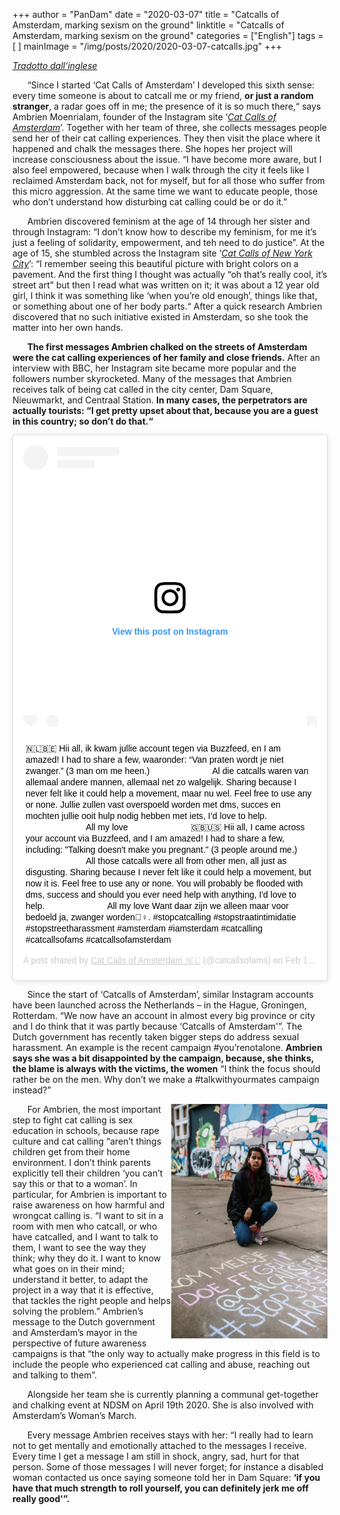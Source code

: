 +++
author = "PanDam"
date = "2020-03-07"
title = "Catcalls of Amsterdam, marking sexism on the ground"
linktitle = "Catcalls of Amsterdam, marking sexism on the ground"
categories = ["English"]
tags = [
]
mainImage = "/img/posts/2020/2020-03-07-catcalls.jpg"
+++

_[Tradotto dall’inglese](../2020-03-07-catcalls-it/)_

&nbsp;&nbsp;&nbsp;&nbsp;&nbsp;&nbsp;“Since I started ‘Cat Calls of Amsterdam’ I developed this sixth sense: every time someone is about to catcall me or my friend, **or just a random stranger**, a radar goes off in me; the presence of it is so much there,“ says Ambrien Moenrialam, founder of the Instagram site ‘_[Cat Calls of Amsterdam](https://www.instagram.com/catcallsofams/?hl=en)_’. Together with her team of three, she collects messages people send her of their cat calling experiences. They then visit the place where it happened and chalk the messages there.  She hopes her project will increase consciousness about the issue. “I have become more aware, but I also feel empowered, because when I walk through the city it feels like I reclaimed Amsterdam back, not for myself, but for all those who suffer from this micro aggression. At the same time we want to educate people, those who don’t understand how disturbing cat calling could be or do it.”


&nbsp;&nbsp;&nbsp;&nbsp;&nbsp;&nbsp;Ambrien discovered feminism at the age of 14 through her sister and through Instagram: “I don’t know how to describe my feminism, for me it’s just a feeling of solidarity, empowerment, and teh need to do justice”. At the age of 15, she stumbled across the Instagram site ‘_[Cat Calls of New York City](https://www.instagram.com/catcallsofnyc/?hl=en)_’: “I remember seeing this beautiful picture with bright colors on a pavement. And the first thing I thought was actually “oh that’s really cool, it’s street art” but then I read what was written on it; it was about a 12 year old girl, I think it was something like ‘when you’re old enough’, things like that, or something about one of her body parts.“ After a quick research Ambrien discovered that no such initiative existed in Amsterdam, so she took the matter into her own hands.

&nbsp;&nbsp;&nbsp;&nbsp;&nbsp;&nbsp;**The first messages Ambrien chalked on the streets of Amsterdam were the cat calling experiences of her family and close friends.** After an interview with BBC, her Instagram site became more popular and the followers number skyrocketed. Many of the messages that Ambrien receives talk of being cat called in the city center, Dam Square, Nieuwmarkt, and Centraal Station. **In many cases, the perpetrators are actually tourists: “I get pretty upset about that, because you are a guest in this country; so don’t do that.“**

<blockquote class="instagram-media" data-instgrm-captioned data-instgrm-permalink="https://www.instagram.com/p/B8n9W5ll2px/?utm_source=ig_embed&amp;utm_campaign=loading" data-instgrm-version="12" style=" background:#FFF; border:0; border-radius:3px; box-shadow:0 0 1px 0 rgba(0,0,0,0.5),0 1px 10px 0 rgba(0,0,0,0.15); margin: 1px; max-width:540px; min-width:326px; padding:0; width:99.375%; width:-webkit-calc(100% - 2px); width:calc(100% - 2px);"><div style="padding:16px;"> <a href="https://www.instagram.com/p/B8n9W5ll2px/?utm_source=ig_embed&amp;utm_campaign=loading" style=" background:#FFFFFF; line-height:0; padding:0 0; text-align:center; text-decoration:none; width:100%;" target="_blank"> <div style=" display: flex; flex-direction: row; align-items: center;"> <div style="background-color: #F4F4F4; border-radius: 50%; flex-grow: 0; height: 40px; margin-right: 14px; width: 40px;"></div> <div style="display: flex; flex-direction: column; flex-grow: 1; justify-content: center;"> <div style=" background-color: #F4F4F4; border-radius: 4px; flex-grow: 0; height: 14px; margin-bottom: 6px; width: 100px;"></div> <div style=" background-color: #F4F4F4; border-radius: 4px; flex-grow: 0; height: 14px; width: 60px;"></div></div></div><div style="padding: 19% 0;"></div> <div style="display:block; height:50px; margin:0 auto 12px; width:50px;"><svg width="50px" height="50px" viewBox="0 0 60 60" version="1.1" xmlns="https://www.w3.org/2000/svg" xmlns:xlink="https://www.w3.org/1999/xlink"><g stroke="none" stroke-width="1" fill="none" fill-rule="evenodd"><g transform="translate(-511.000000, -20.000000)" fill="#000000"><g><path d="M556.869,30.41 C554.814,30.41 553.148,32.076 553.148,34.131 C553.148,36.186 554.814,37.852 556.869,37.852 C558.924,37.852 560.59,36.186 560.59,34.131 C560.59,32.076 558.924,30.41 556.869,30.41 M541,60.657 C535.114,60.657 530.342,55.887 530.342,50 C530.342,44.114 535.114,39.342 541,39.342 C546.887,39.342 551.658,44.114 551.658,50 C551.658,55.887 546.887,60.657 541,60.657 M541,33.886 C532.1,33.886 524.886,41.1 524.886,50 C524.886,58.899 532.1,66.113 541,66.113 C549.9,66.113 557.115,58.899 557.115,50 C557.115,41.1 549.9,33.886 541,33.886 M565.378,62.101 C565.244,65.022 564.756,66.606 564.346,67.663 C563.803,69.06 563.154,70.057 562.106,71.106 C561.058,72.155 560.06,72.803 558.662,73.347 C557.607,73.757 556.021,74.244 553.102,74.378 C549.944,74.521 548.997,74.552 541,74.552 C533.003,74.552 532.056,74.521 528.898,74.378 C525.979,74.244 524.393,73.757 523.338,73.347 C521.94,72.803 520.942,72.155 519.894,71.106 C518.846,70.057 518.197,69.06 517.654,67.663 C517.244,66.606 516.755,65.022 516.623,62.101 C516.479,58.943 516.448,57.996 516.448,50 C516.448,42.003 516.479,41.056 516.623,37.899 C516.755,34.978 517.244,33.391 517.654,32.338 C518.197,30.938 518.846,29.942 519.894,28.894 C520.942,27.846 521.94,27.196 523.338,26.654 C524.393,26.244 525.979,25.756 528.898,25.623 C532.057,25.479 533.004,25.448 541,25.448 C548.997,25.448 549.943,25.479 553.102,25.623 C556.021,25.756 557.607,26.244 558.662,26.654 C560.06,27.196 561.058,27.846 562.106,28.894 C563.154,29.942 563.803,30.938 564.346,32.338 C564.756,33.391 565.244,34.978 565.378,37.899 C565.522,41.056 565.552,42.003 565.552,50 C565.552,57.996 565.522,58.943 565.378,62.101 M570.82,37.631 C570.674,34.438 570.167,32.258 569.425,30.349 C568.659,28.377 567.633,26.702 565.965,25.035 C564.297,23.368 562.623,22.342 560.652,21.575 C558.743,20.834 556.562,20.326 553.369,20.18 C550.169,20.033 549.148,20 541,20 C532.853,20 531.831,20.033 528.631,20.18 C525.438,20.326 523.257,20.834 521.349,21.575 C519.376,22.342 517.703,23.368 516.035,25.035 C514.368,26.702 513.342,28.377 512.574,30.349 C511.834,32.258 511.326,34.438 511.181,37.631 C511.035,40.831 511,41.851 511,50 C511,58.147 511.035,59.17 511.181,62.369 C511.326,65.562 511.834,67.743 512.574,69.651 C513.342,71.625 514.368,73.296 516.035,74.965 C517.703,76.634 519.376,77.658 521.349,78.425 C523.257,79.167 525.438,79.673 528.631,79.82 C531.831,79.965 532.853,80.001 541,80.001 C549.148,80.001 550.169,79.965 553.369,79.82 C556.562,79.673 558.743,79.167 560.652,78.425 C562.623,77.658 564.297,76.634 565.965,74.965 C567.633,73.296 568.659,71.625 569.425,69.651 C570.167,67.743 570.674,65.562 570.82,62.369 C570.966,59.17 571,58.147 571,50 C571,41.851 570.966,40.831 570.82,37.631"></path></g></g></g></svg></div><div style="padding-top: 8px;"> <div style=" color:#3897f0; font-family:Arial,sans-serif; font-size:14px; font-style:normal; font-weight:550; line-height:18px;"> View this post on Instagram</div></div><div style="padding: 12.5% 0;"></div> <div style="display: flex; flex-direction: row; margin-bottom: 14px; align-items: center;"><div> <div style="background-color: #F4F4F4; border-radius: 50%; height: 12.5px; width: 12.5px; transform: translateX(0px) translateY(7px);"></div> <div style="background-color: #F4F4F4; height: 12.5px; transform: rotate(-45deg) translateX(3px) translateY(1px); width: 12.5px; flex-grow: 0; margin-right: 14px; margin-left: 2px;"></div> <div style="background-color: #F4F4F4; border-radius: 50%; height: 12.5px; width: 12.5px; transform: translateX(9px) translateY(-18px);"></div></div><div style="margin-left: 8px;"> <div style=" background-color: #F4F4F4; border-radius: 50%; flex-grow: 0; height: 20px; width: 20px;"></div> <div style=" width: 0; height: 0; border-top: 2px solid transparent; border-left: 6px solid #f4f4f4; border-bottom: 2px solid transparent; transform: translateX(16px) translateY(-4px) rotate(30deg)"></div></div><div style="margin-left: auto;"> <div style=" width: 0px; border-top: 8px solid #F4F4F4; border-right: 8px solid transparent; transform: translateY(16px);"></div> <div style=" background-color: #F4F4F4; flex-grow: 0; height: 12px; width: 16px; transform: translateY(-4px);"></div> <div style=" width: 0; height: 0; border-top: 8px solid #F4F4F4; border-left: 8px solid transparent; transform: translateY(-4px) translateX(8px);"></div></div></div></a> <p style=" margin:8px 0 0 0; padding:0 4px;"> <a href="https://www.instagram.com/p/B8n9W5ll2px/?utm_source=ig_embed&amp;utm_campaign=loading" style=" color:#000; font-family:Arial,sans-serif; font-size:14px; font-style:normal; font-weight:normal; line-height:17px; text-decoration:none; word-wrap:break-word;" target="_blank">🇳🇱🇧🇪 Hii all, ik kwam jullie account tegen via Buzzfeed, en I am amazed! I had to share a few, waaronder: “Van praten wordt je niet zwanger.” (3 man om me heen.) ⠀⠀⠀⠀⠀⠀⠀⠀⠀ Al die catcalls waren van allemaal andere mannen, allemaal net zo walgelijk. Sharing because I never felt like it could help a movement, maar nu wel. Feel free to use any or none. Jullie zullen vast overspoeld worden met dms, succes en mochten jullie ooit hulp nodig hebben met iets, I’d love to help. ⠀⠀⠀⠀⠀⠀⠀⠀⠀ All my love ⠀⠀⠀⠀⠀⠀⠀⠀⠀ 🇬🇧🇺🇸 Hii all, I came across your account via Buzzfeed, and I am amazed! I had to share a few, including: &#34;Talking doesn&#39;t make you pregnant.&#34; (3 people around me.) ⠀⠀⠀⠀⠀⠀⠀⠀⠀ All those catcalls were all from other men, all just as disgusting. Sharing because I never felt like it could help a movement, but now it is. Feel free to use any or none. You will probably be flooded with dms, success and should you ever need help with anything, I&#39;d love to help. ⠀⠀⠀⠀⠀⠀⠀⠀⠀ All my love Want daar zijn we alleen maar voor bedoeld ja, zwanger worden🤦‍♀️. #stopcatcalling #stopstraatintimidatie #stopstreetharassment #amsterdam #iamsterdam #catcalling #catcallsofams #catcallsofamsterdam</a></p> <p style=" color:#c9c8cd; font-family:Arial,sans-serif; font-size:14px; line-height:17px; margin-bottom:0; margin-top:8px; overflow:hidden; padding:8px 0 7px; text-align:center; text-overflow:ellipsis; white-space:nowrap;">A post shared by <a href="https://www.instagram.com/catcallsofams/?utm_source=ig_embed&amp;utm_campaign=loading" style=" color:#c9c8cd; font-family:Arial,sans-serif; font-size:14px; font-style:normal; font-weight:normal; line-height:17px;" target="_blank"> Cat Calls of Amsterdam 🇳🇱</a> (@catcallsofams) on <time style=" font-family:Arial,sans-serif; font-size:14px; line-height:17px;" datetime="2020-02-16T10:26:26+00:00">Feb 16, 2020 at 2:26am PST</time></p></div></blockquote> <script async src="//www.instagram.com/embed.js"></script>


&nbsp;&nbsp;&nbsp;&nbsp;&nbsp;&nbsp;Since the start of ‘Catcalls of Amsterdam’, similar Instagram accounts have been launched across the Netherlands – in the Hague, Groningen, Rotterdam. “We now have an account in almost every big province or city and I do think that it was partly because ‘Catcalls of Amsterdam'”. The Dutch government has recently taken bigger steps do address sexual harassment. An example is the recent campaign #you’renotalone. **Ambrien says she was a bit disappointed by the campaign, because, she thinks, the blame is always with the victims, the women** “I think the focus should rather be on the men. Why don’t we make a #talkwithyourmates campaign instead?”

<img src="/img/posts/2020/2020-03-07-catcalls-2.jpg" style="width: 250px" align="right">

&nbsp;&nbsp;&nbsp;&nbsp;&nbsp;&nbsp;For Ambrien, the most important step to fight cat calling is sex education in schools, because rape culture and cat calling “aren’t things children get from their home environment. I don’t think parents explicitly tell their children ‘you can’t say this or that to a woman’. In particular, for Ambrien is important to raise awareness on how harmful and wrongcat calling is. “I want to sit in a room with men who catcall, or who have catcalled, and I want to talk to them, I want to see the way they think; why they do it. I want to know what goes on in their mind; understand it better, to adapt the project in a way that it is effective, that tackles the right people and helps solving the problem.” Ambrien’s message to the Dutch government and Amsterdam’s mayor in the perspective of future awareness campaigns is that “the only way to actually make progress in this field is to include the people who experienced cat calling and abuse, reaching out and talking to them”.

&nbsp;&nbsp;&nbsp;&nbsp;&nbsp;&nbsp;Alongside her team she is currently planning a communal get-together and chalking event at NDSM on April 19th 2020. She is also involved with Amsterdam’s Woman’s March.

&nbsp;&nbsp;&nbsp;&nbsp;&nbsp;&nbsp;Every message Ambrien receives stays with her: “I really had to learn not to get mentally and emotionally attached to the messages I receive. Every time I get a message I am still in shock, angry, sad, hurt for that person. Some of those messages I will never forget; for instance a disabled woman contacted us once saying someone told her in Dam Square: **‘if you have that much strength to roll yourself, you can definitely jerk me off really good'”.**